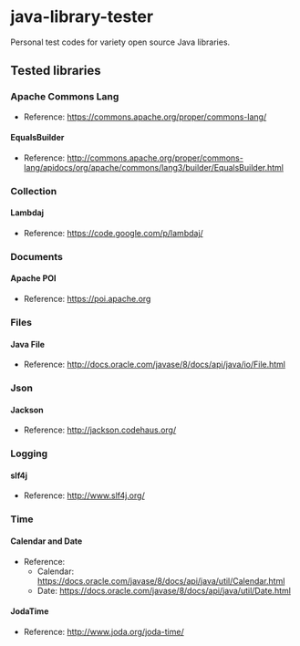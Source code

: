 # java-library-tester
Personal test codes for variety open source Java libraries.



## Tested libraries



### Apache Commons Lang
- Reference: https://commons.apache.org/proper/commons-lang/

#### EqualsBuilder
- Reference: http://commons.apache.org/proper/commons-lang/apidocs/org/apache/commons/lang3/builder/EqualsBuilder.html



### Collection

#### Lambdaj
- Reference: https://code.google.com/p/lambdaj/



### Documents

#### Apache POI
- Reference: https://poi.apache.org



### Files

#### Java File
- Reference: http://docs.oracle.com/javase/8/docs/api/java/io/File.html



### Json

#### Jackson
- Reference: http://jackson.codehaus.org/



### Logging

#### slf4j
- Reference: http://www.slf4j.org/



### Time

#### Calendar and Date
- Reference: 
    - Calendar: https://docs.oracle.com/javase/8/docs/api/java/util/Calendar.html
    - Date: https://docs.oracle.com/javase/8/docs/api/java/util/Date.html

#### JodaTime
- Reference: http://www.joda.org/joda-time/

